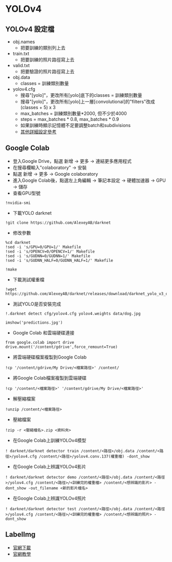 # YOLOv4 

## YOLOv4 設定檔

* obj.names
  * 把要訓練的類別列上去
* train.txt
  * 把要訓練的照片路徑寫上去
* valid.txt
  * 把要驗證的照片路徑寫上去
* obj.data
  * classes = 訓練類別數量
* yolov4.cfg
  * 搜尋"[yolo]"，更改所有[yolo]底下的classes = 訓練類別數量
  * 搜尋"[yolo]"，更改所有[yolo]上一層[convolutional]的"filters"改成(classes + 5) x 3
  * max_batches = 訓練類別數量*2000, 但不少於4000
  * steps = max_batches * 0.8, max_batches * 0.9
  * 如果訓練時顯示記憶體不足要調整batch和subdivisions
  * [其他詳細設定參考](https://blog.csdn.net/hrsstudy/article/details/65447947)

## Google Colab

* 登入Google Drive，點選 新增 -> 更多 -> 連結更多應用程式
* 在搜尋欄輸入"colaboratory" -> 安裝
* 點選 新增 -> 更多 -> Google colaboratory 
* 進入Google Colab後，點選左上角編輯 -> 筆記本設定 -> 硬體加速器 -> GPU -> 儲存
* 查看GPU型號
```
!nvidia-smi
```
* 下載YOLO darknet
```
!git clone https://github.com/AlexeyAB/darknet
```
* 修改參數
```
%cd darknet
!sed -i 's/GPU=0/GPU=1/' Makefile
!sed -i 's/OPENCV=0/OPENCV=1/' Makefile
!sed -i 's/GUDNN=0/GUDNN=1/' Makefile
!sed -i 's/GUDNN_HALF=0/GUDNN_HALF=1/' Makefile
```
```
!make
```
* 下載測試權重檔
```
!wget https://github.com/AlexeyAB/darknet/releases/download/darknet_yolo_v3_optimal/yolov4.weights
```
* 測試YOLO是否安裝完成
```
!.darknet detect cfg/yolov4.cfg yolov4.weights data/dog.jpg
```
```
imshow('predictions.jpg')
```
* Google Colab 和雲端硬碟連接
```
from google.colab import drive
drive.mount('/content/gdrive',force_remount=True)
```
* 將雲端硬碟檔案複製到Google Colab
```
!cp '/content/gdrive/My Drive/<檔案路徑>' /content/
```
* 將Google Colab檔案複製到雲端硬碟
```
!cp '/content/<檔案路徑>' '/content/gdrive/My Drive/<檔案路徑>' 
```
* 解壓縮檔案
```
!unzip /content/<檔案路徑>
```
* 壓縮檔案
```
!zip -r <壓縮檔名>.zip <資料夾>
```
* 在Google Colab上訓練YOLOv4模型
```
! darknet/darknet detector train /content/<路徑>/obj.data /content/<路徑>/yolov4.cfg /content/<路徑>/yolov4.conv.137(權重檔) -dont_show
```
* 在Google Colab上辨識YOLOv4影片
```
! darknet/darknet detector demo /content/<路徑>/obj.data /content/<路徑>/yolov4.cfg /content/<路徑>/<訓練完的權重檔> /content/<想辨識的影片> -dont_show -out_filename <新的影片檔名>
```
* 在Google Colab上辨識YOLOv4照片
```
! darknet/darknet detector test /content/<路徑>/obj.data /content/<路徑>/yolov4.cfg /content/<路徑>/<訓練完的權重檔> /content/<想辨識的照片> -dont_show
```

## LabelImg
* [官網下載](https://tzutalin.github.io/labelImg/)
* [官網教學](https://github.com/tzutalin/labelImg)



